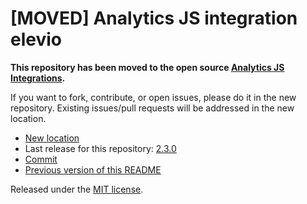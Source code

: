 
# [MOVED] Analytics JS integration elevio

**This repository has been moved to the open source [Analytics JS Integrations](https://github.com/segmentio/analytics.js-integrations).**

If you want to fork, contribute, or open issues, please do it in the new repository. Existing issues/pull requests will be addressed in the new location.

* [New location](https://github.com/segmentio/analytics.js-integrations/tree/master/integrations/elevio)
* Last release for this repository: [2.3.0](https://github.com/segment-integrations/analytics.js-integration-elevio/releases/tag/2.3.0)
* [Commit](https://github.com/segmentio/analytics.js-integrations/commit/4387dbb557aef069a631a17a4f755ebf974f7d46)
* [Previous version of this README](README-OLD.md)

Released under the [MIT license](LICENSE).
